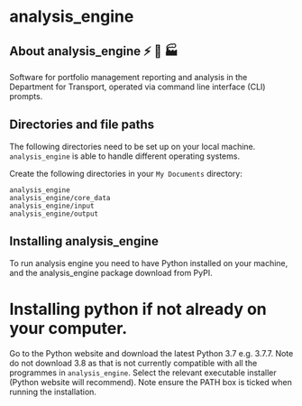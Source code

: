# analysis_engine 

## About analysis_engine :zap: :rocket: :factory:
Software for portfolio management reporting and analysis in the Department for Transport, operated via command line 
interface (CLI) prompts. 

## Directories and file paths
The following directories need to be set up on your local machine. `analysis_engine` is able to handle different operating systems. 

Create the following directories in your `My Documents` directory:

    analysis_engine
    analysis_engine/core_data
    analysis_engine/input
    analysis_engine/output


## Installing analysis_engine 
To run analysis engine you need to have Python installed on your machine, and the analysis_engine package download from
PyPI. 

# Installing python if not already on your computer.
Go to the Python website and download the latest Python 3.7 e.g. 3.7.7. 
Note do not download 3.8 as that is not currently compatible with all the programmes in `analysis_engine`. 
Select the relevant executable installer (Python website will recommend). 
Note ensure the PATH box is ticked when running the installation. 



